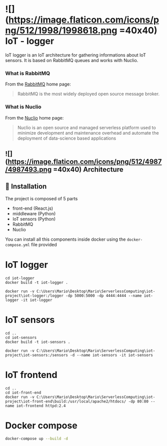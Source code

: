 
# ![](https://image.flaticon.com/icons/png/512/1998/1998618.png =40x40) IoT - logger

IoT logger is an IoT architecture for gathering informations about IoT sensors. It is based on RabbitMQ queues and works with Nuclio.

### What is RabbitMQ
From the [RabbitMQ](https://www.rabbitmq.com/) home page:
> RabbitMQ is the most widely deployed open source message broker.

### What is Nuclio
From  the [Nuclio](https://nuclio.io/) home page:
> Nuclio is an open source and managed serverless platform used to minimize development and maintenance overhead and automate the deployment of data-science based applications

## ![](https://image.flaticon.com/icons/png/512/4987/4987493.png =40x40) Architecture

## :rocket: Installation
The project is composed of 5 parts

* front-end (React.js)
* middleware (Python)
* IoT sensors (Python)
* RabbitMQ
* Nuclio

You can install all this components inside docker using the ```docker-compose.yml``` file provided

# IoT logger

```docker
cd iot-logger
docker build -t iot-logger .
```

```docker
docker run -v C:\Users\Mario\Desktop\Mario\ServerlessComputing\iot-project\iot-logger:/logger -dp 5000:5000 -dp 4444:4444 --name iot-logger -it iot-logger
```

# IoT sensors
```docker
cd ..
cd iot-sensors
docker build -t iot-sensors .
```


```docker
docker run -v C:\Users\Mario\Desktop\Mario\ServerlessComputing\iot-project\iot-sensors:/sensors -d --name iot-sensors -it iot-sensors
```

# IoT frontend

```docker
cd ..
cd iot-front-end
docker run -v C:\Users\Mario\Desktop\Mario\ServerlessComputing\iot-project\iot-front-end\build:/usr/local/apache2/htdocs/ -dp 80:80 --name iot-frontend httpd:2.4
```

# Docker compose

```bash
docker-compose up --build -d
```
